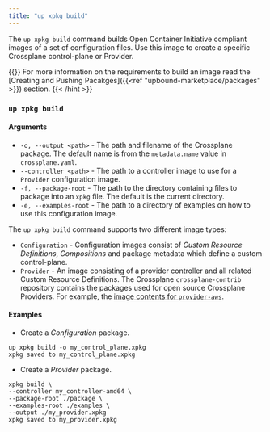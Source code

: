```yaml
---
title: "up xpkg build"
---
```


The `up xpkg build` command builds Open Container Initiative compliant images of a set of configuration files. Use this image to create a specific Crossplane control-plane or Provider.

{{<hint type="important" >}}
For more information on the requirements to build an image read the [Creating and Pushing Pacakges]({{<ref "upbound-marketplace/packages" >}}) section. 
{{< /hint >}}

### `up xpkg build`

#### Arguments
* `-o, --output <path>` - The path and filename of the Crossplane package. The default name is from the `metadata.name` value in `crossplane.yaml`.
* `--controller <path>` - The path to a controller image to use for a `Provider` configuration image.
* `-f, --package-root` - The path to the directory containing files to package into an `xpkg` file. The default is the current directory.
* `-e, --examples-root` - The path to a directory of examples on how to use this configuration image.
  

The `up xpkg build` command supports two different image types:
* `Configuration` - Configuration images consist of _Custom Resource Definitions_, _Compositions_ and package metadata which define a custom control-plane.
* `Provider` - An image consisting of a provider controller and all related Custom Resource Definitions. The Crossplane `crossplane-contrib` repository contains the packages used for open source Crossplane Providers. For example, the [image contents for `provider-aws`](https://github.com/crossplane-contrib/provider-aws/tree/master/package).


#### Examples
* Create a _Configuration_ package.
```shell
up xpkg build -o my_control_plane.xpkg
xpkg saved to my_control_plane.xpkg
```

* Create a _Provider_ package.
```shell
xpkg build \
--controller my_controller-amd64 \
--package-root ./package \
--examples-root ./examples \
--output ./my_provider.xpkg
xpkg saved to my_provider.xpkg
```
